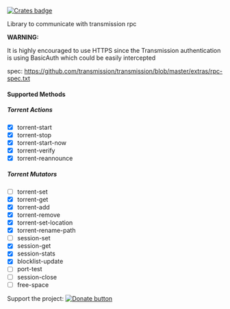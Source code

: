 [![Crates badge](https://badge-cache.kominick.com/crates/v/transmission-rpc.svg?label=transmission-rpc)](https://crates.io/crates/transmission-rpc)

Library to communicate with transmission rpc

**WARNING:**

It is highly encouraged to use HTTPS since the Transmission authentication is using BasicAuth which could be easily intercepted

spec: https://github.com/transmission/transmission/blob/master/extras/rpc-spec.txt

#### Supported Methods

##### Torrent Actions

- [X] torrent-start
- [X] torrent-stop
- [X] torrent-start-now
- [X] torrent-verify
- [X] torrent-reannounce

##### Torrent Mutators

- [ ] torrent-set
- [X] torrent-get
- [X] torrent-add
- [X] torrent-remove
- [X] torrent-set-location
- [X] torrent-rename-path
- [ ] session-set
- [X] session-get
- [X] session-stats
- [X] blocklist-update
- [ ] port-test
- [ ] session-close
- [ ] free-space

Support the project: [![Donate button](https://www.paypalobjects.com/en_US/DK/i/btn/btn_donateCC_LG.gif)](https://www.paypal.com/cgi-bin/webscr?cmd=_s-xclick&hosted_button_id=H337RKJSC4YG4&source=url)
